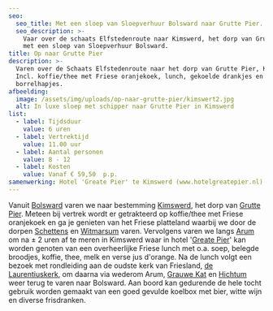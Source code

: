 ```yaml
---
seo:
  seo_title: Met een sloep van Sloepverhuur Bolsward naar Grutte Pier.
  seo_description: >-
    Vaar over de schaats Elfstedenroute naar Kimswerd, het dorp van Grutte Pier,
    met een sloep van Sloepverhuur Bolsward.
title: Op naar Grutte Pier
description: >-
  Varen over de Schaats Elfstedenroute naar het dorp van Grutte Pier, Kimswerd. 
  Incl. koffie/thee met Friese oranjekoek, lunch, gekoelde drankjes en
  borrelhapjes.
afbeelding:
  image: /assets/img/uploads/op-naar-grutte-pier/kimswert2.jpg
  alt: In luxe sloep met schipper naar Grutte Pier in Kimswerd
list:
  - label: Tijdsduur
    value: 6 uren
  - label: Vertrektijd
    value: 11.00 uur
  - label: Aantal personen
    value: 8 - 12
  - label: Kosten
    value: Vanaf € 59,50  p.p.
samenwerking: Hotel 'Greate Pier' te Kimswerd (www.hotelgreatepier.nl)
---
```


Vanuit <a target="_blank" rel="noopener" href="https://www.bolsward.nl">Bolsward</a> varen we naar bestemming <a target="_blank" rel="noopener" href="https://nl.wikipedia.org/wiki/Kimswerd">Kimswerd</a>, het dorp van <a target="_blank" rel="noopener" href="https://nl.wikipedia.org/wiki/Pier_Gerlofs_Donia">Grutte Pier</a>. Meteen bij vertrek wordt er getrakteerd op koffie/thee met Friese oranjekoek en ga je genieten van het Friese platteland waarbij we door de dorpen <a target="_blank" rel="noopener" href="https://nl.wikipedia.org/wiki/Schettens">Schettens</a> en <a target="_blank" rel="noopener" href="https://nl.wikipedia.org/wiki/Witmarsum_(Nederland)">Witmarsum</a> varen. Vervolgens varen we langs <a target="_blank" rel="noopener" href="https://nl.wikipedia.org/wiki/Arum_(plaats)">Arum</a> om na ± 2 uren af te meren in Kimswerd waar in hotel '<a target="_blank" rel="noopener" href="https://www.hotelgreatepier.nl">Greate Pier</a>' kan worden genoten van een overheerlijke Friese lunch met o.a. soep, belegde broodjes, koffie, thee, melk en verse jus d'orange. Na de lunch volgt een bezoek met rondleiding aan de oudste kerk van Friesland,&nbsp;<a target="_blank" rel="noopener" href="http://www.laurentiuskerkkimswerd.nl/home">de Laurentiuskerk</a>, om daarna via wederom Arum, <a target="_blank" rel="noopener" href="https://nl.wikipedia.org/wiki/Grauwe_Kat">Grauwe Kat</a> en <a target="_blank" rel="noopener" href="https://nl.wikipedia.org/wiki/Hichtum">Hichtum</a> weer terug te varen naar Bolsward. Aan boord kan gedurende de hele tocht gebruik worden gemaakt van een goed gevulde koelbox met bier, witte wijn en diverse frisdranken.

&nbsp;
